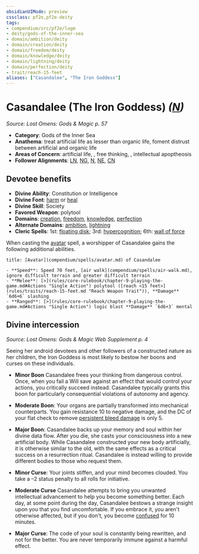 ```yaml
---
obsidianUIMode: preview
cssclass: pf2e,pf2e-deity
tags:
- compendium/src/pf2e/logm
- deity/gods-of-the-inner-sea
- domain/ambition/deity
- domain/creation/deity
- domain/freedom/deity
- domain/knowledge/deity
- domain/lightning/deity
- domain/perfection/deity
- trait/reach-15-feet
aliases: ["Casandalee", "The Iron Goddess"]
---
```

# Casandalee (The Iron Goddess) *([N](rules/traits/n-b1.md "Neutral Alignment Trait"))*  
*Source: Lost Omens: Gods & Magic p. 57*  

- **Category**: Gods of the Inner Sea
- **Anathema**: treat artificial life as lesser than organic life, foment distrust between artificial and organic life
- **Areas of Concern**: artificial life, , free thinking, , intellectual apoptheosis
- **Follower Alignments**: [LN](rules/traits/ln-b1.md "Lawful Neutral Alignment Trait"), [NG](rules/traits/ng-b1.md "Neutral Good Alignment Trait"), [N](rules/traits/n-b1.md "Neutral Alignment Trait"), [NE](rules/traits/ne-b1.md "Neutral Evil Alignment Trait"), [CN](rules/traits/cn-b1.md "Chaotic Neutral Alignment Trait")

## Devotee benefits

- **Divine Ability**: Constitution or Intelligence
- **Divine Font**: [harm](compendium/spells/harm.md) or [heal](compendium/spells/heal.md)
- **Divine Skill**: Society
- **Favored Weapon**: polytool
- **Domains**: [creation](compendium/setting/domains.md#Creation), [freedom](compendium/setting/domains.md#Freedom), [knowledge](compendium/setting/domains.md#Knowledge), [perfection](compendium/setting/domains.md#Perfection)
- **Alternate Domains**: [ambition](compendium/setting/domains.md#Ambition), [lightning](compendium/setting/domains.md#Lightning)
- **Cleric Spells**: 1st: [floating disk](compendium/spells/floating-disk.md); 3rd: [hypercognition](compendium/spells/hypercognition.md); 6th: [wall of force](compendium/spells/wall-of-force.md)

When casting the [avatar](compendium/spells/avatar.md) spell, a worshipper of Casandalee gains the following additional abilities.

```ad-embed-avatar
title: [Avatar](compendium/spells/avatar.md) of Casandalee

- **Speed**: Speed 70 feet, [air walk](compendium/spells/air-walk.md), ignore difficult terrain and greater difficult terrain
- **Melee**: [>](rules/core-rulebook/chapter-9-playing-the-game.md#Actions "Single Action") polytool ([reach <15 feet>](rules/traits/reach-15-feet.md "Reach Weapon Trait")), **Damage** `6d6+6` slashing
- **Ranged**: [>](rules/core-rulebook/chapter-9-playing-the-game.md#Actions "Single Action") logic blast **Damage** `6d6+3` mental
```

## Divine intercession
*Source: Lost Omens: Gods & Magic Web Supplement p. 4*

Seeing her android devotees and other followers of a constructed nature as her children, the Iron Goddess is most likely to bestow her boons and curses on these individuals.

- **Minor Boon** Casandalee frees your thinking from dangerous control. Once, when you fail a Will save against an effect that would control your actions, you critically succeed instead. Casandalee typically grants this boon for particularly consequential violations of autonomy and agency.
- **Moderate Boon**: Your organs are partially transformed into mechanical counterparts. You gain resistance 10 to negative damage, and the DC of your flat check to remove [persistent bleed damage](rules/conditions.md#Persistent%20Damage) is only 5.
- **Major Boon**: Casandalee backs up your memory and soul within her divine data flow. After you die, she casts your consciousness into a new artificial body. While Casandalee constructed your new body artificially, it is otherwise similar to the old, with the same effects as a critical success on a resurrection ritual. Casandalee is instead willing to provide different bodies to those who request them.

- **Minor Curse**: Your joints stiffen, and your mind becomes clouded. You take a –2 status penalty to all rolls for initiative.
- **Moderate Curse** Casandalee attempts to bring you unwanted intellectual advancement to help you become something better. Each day, at some point during the day, Casandalee bestows a strange insight upon you that you find uncomfortable. If you embrace it, you aren't otherwise affected, but if you don't, you become [confused](rules/conditions.md#Confused) for 10 minutes.
- **Major Curse**: The code of your soul is constantly being rewritten, and not for the better. You are never temporarily immune against a harmful effect.